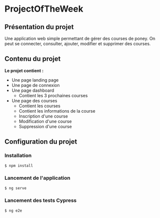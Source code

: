 # ProjectOfTheWeek

## Présentation du projet
Une application web simple permettant de gérer des courses de poney.
On peut se connecter, consulter, ajouter, modifier et supprimer des courses.

## Contenu du projet

**Le projet contient :**
- Une page landing page
- Une page de connexion
- Une page dashboard
  - Contient les 3 prochaines courses
- Une page des courses
  - Contient les courses
  - Contient les informations de la course
  - Inscription d'une course
  - Modification d'une course
  - Suppression d'une course

## Configuration du projet

### Installation
```bash
$ npm install
```

### Lancement de l'application
```bash
$ ng serve
```

### Lancement des tests Cypress
```bash
$ ng e2e
```

